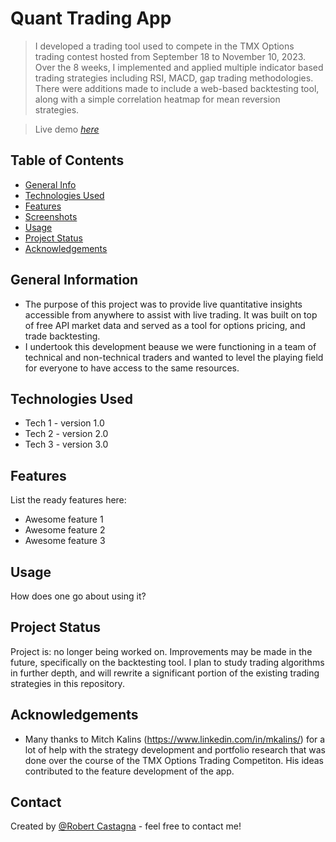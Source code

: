 # Quant Trading App
> I developed a trading tool used to compete in the TMX Options trading contest hosted from September 18 to November 10, 2023. Over the 8 weeks, I implemented and applied multiple indicator based trading strategies including RSI, MACD, gap trading methodologies. There were additions made to include a web-based backtesting tool, along with a simple correlation heatmap for mean reversion strategies.

> Live demo [_here_](https://quanttrading.streamlit.app/)

## Table of Contents
* [General Info](#general-information)
* [Technologies Used](#technologies-used)
* [Features](#features)
* [Screenshots](#screenshots)
* [Usage](#usage)
* [Project Status](#project-status)
* [Acknowledgements](#acknowledgements)


## General Information
- The purpose of this project was to provide live quantitative insights accessible from anywhere to assist with live trading. It was built on top of free API market data and served as a tool for options pricing, and trade backtesting.  
- I undertook this development beause we were functioning in a team of technical and non-technical traders and wanted to level the playing field for everyone to have access to the same resources. 


## Technologies Used
- Tech 1 - version 1.0
- Tech 2 - version 2.0
- Tech 3 - version 3.0


## Features
List the ready features here:
- Awesome feature 1
- Awesome feature 2
- Awesome feature 3


## Usage
How does one go about using it?


## Project Status
Project is: no longer being worked on. Improvements may be made in the future, specifically on the backtesting tool. I plan to study trading algorithms in further depth, and will rewrite a significant portion of the existing trading strategies in this repository. 


## Acknowledgements
- Many thanks to Mitch Kalins (https://www.linkedin.com/in/mkalins/) for a lot of help with the strategy development and portfolio research that was done over the course of the TMX Options Trading Competiton. His ideas contributed to the feature development of the app. 


## Contact
Created by [@Robert Castagna](https://www.linkedin.com/in/castagnarobert/) - feel free to contact me!

